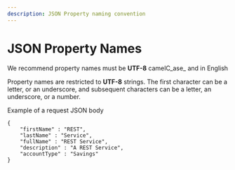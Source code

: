 ```yaml
---
description: JSON Property naming convention
---
```


# JSON Property Names

We recommend property names must be **UTF-8** camelC_ase_ and in English

Property names are restricted to **UTF-8** strings. The first character can be a letter, or an underscore, and subsequent characters can be a letter, an underscore, or a number.

Example of a request JSON body

```text
{
    "firstName" : "REST",
    "lastName" : "Service",
    "fullName" : "REST Service",
    "description" : "A REST Service",
    "accountType" : "Savings"
}
```



